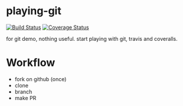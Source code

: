 # playing-git

[![Build Status](https://travis-ci.org/HBM-Team/playing-git.svg?branch=master)](https://travis-ci.org/HBM-Team/playing-git) [![Coverage Status](https://coveralls.io/repos/HBM-Team/playing-git/badge.svg?branch=master&service=github)](https://coveralls.io/github/HBM-Team/playing-git?branch=master)

for git demo, nothing useful. start playing with git, travis and coveralls.

# Workflow

- fork on github (once)
- clone 
- branch
- make PR
